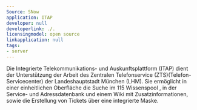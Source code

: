 ```yaml
---
Source: SNow
application: ITAP
developer: null
developerlink: ./.
licensingmodel: open source
linkapplication: null
tags:
- server
---
```

Die Integrierte Telekommunikations- und Auskunftsplattform (ITAP) dient der Unterstützung der Arbeit des Zentralen Telefonservice (ZTS)(Telefon-Servicecenter) der Landeshauptstadt München (LHM). Sie ermöglicht in einer einheitlichen Oberfläche die Suche im 115 Wissenspool , in der Service- und Adressdatenbank und einem Wiki mit Zusatzinformationen, sowie die Erstellung von Tickets  über eine integrierte Maske.
